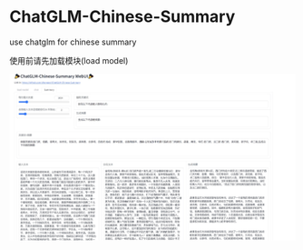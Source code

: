 # ChatGLM-Chinese-Summary

use chatglm for chinese summary


使用前请先加载模块(load model)

![image.png](assets/image.png)

